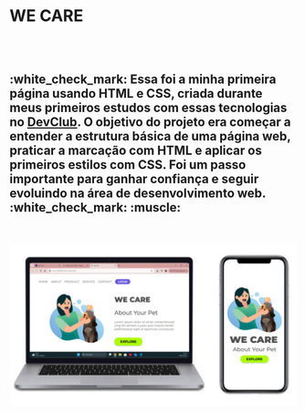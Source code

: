 <h1>WE CARE</h1>
<br>
<br>
<h2> 
  :white_check_mark: Essa foi a minha primeira página usando HTML e CSS, criada durante meus primeiros estudos com essas tecnologias no 
  <a href="https://rodolfomori.com.br/devclub">DevClub</a>. 
  O objetivo do projeto era começar a entender a estrutura básica de uma página web,
  praticar a marcação com HTML e aplicar os primeiros estilos com CSS. 
  Foi um passo importante para ganhar confiança e seguir evoluindo na área de desenvolvimento web. 
  :white_check_mark: :muscle: 
</h2>
<br>
<br>

<img src="https://github.com/MarcosGomes17/Minha-primeira-pagina/blob/master/IMG/desktop-e-mobile.jpg?raw=true">

<br>
